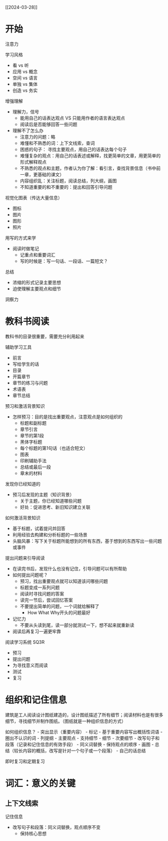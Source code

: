 
[[2024-03-28]]

# 开始


注意力


学习风格
- 看 vs 听
- 应用 vs 概念
- 空间 vs 语言
- 单独 vs 集体
- 创造 vs 务实


增强理解
- 理解力，信号
    - 能用自己的话表达观点 VS 只能用作者的语言表达观点
    - 阅读后是否能够回答一些问题
- 理解不了怎么办
    - 注意力的问题：略
    - 难懂和不熟悉的词：上下文线索，查词
    - 困惑的句子： 寻找主要观点，用自己的话表达每个句子
    - 难懂复杂的观点：用自己的话表述或解释，找更简单的文章，用更简单的形式解释观点
    - 不熟悉的观点和主题，作者认为你了解：看引言，查找背景信息（书中前一章，更基础的课文）
    - 内容组织乱：关注标题，阅读总结，列大纲，画图
    - 不知道重要的和不重要的：提出和回答引导问题


视觉化图表（传达大量信息）
- 图标
- 图片
- 图形
- 照片


用写的方式来学
- 阅读时做笔记
    - 记重点和重要词汇
    - 写的时候是：写一句话、一段话、一篇短文？


总结
- 浓缩的形式记录主要思想
- 迫使理解主要观点和细节


洞察力


# 教科书阅读

教科书的目录很重要，需要充分利用起来


辅助学习工具
- 前言
- 写给学生的话
- 目录
- 开篇章节
- 章节的练习与问题
- 术语表
- 章节总结


预习和激活背景知识
- 怎样预习：目的是找出重要观点，注意观点是如何组织的
    - 标题和副标题
    - 章节引言
    - 章节的第1段
    - 黑体字标题
    - 每个标题的第1句话（也适合短文）
    - 图表
    - 印刷辅助手法
    - 总结或最后一段
    - 章末的材料


发现你已经知道的
- 预习后发现的主题（知识背景）
    - 关于主题，你已经知道哪些问题
    - 好处：促进思考、新旧知识建立关联

如何激活背景知识
- 基于标题，试着提问并回答
- 利用经验去构建和分析标题的一些场景
- 头脑风暴：写下关于标题所能想到的所有东西，基于想到的东西写出一些问题或事件

提出问题来引导阅读
- 在读完书后，发现什么也没有记住，引导问题可以有所帮助
- 如何提出问题呢？
    - 预习，找出重要观点就可以知道该问哪些问题
    - 标题变成一系列问题
    - 阅读时寻找问题的答案
    - 读完一节后，尝试回忆答案
    - 不要提出简单的问题，一个词就给解释了
        - How What Why开头的问题最好
- 记忆力
    - 不要从头读到尾，读一部分就测试一下，想不起来就重新读
- 阅读后再复习一遍更牢靠


阅读学习系统 SQ3R
- 预习
- 提出问题
- 为寻找意义而阅读
- 测试
- 复习


# 组织和记住信息

建筑是工人阅读设计图纸建造的，设计图纸描述了所有细节；阅读材料也是有很多细节，寻找细节并制作图纸。（图纸就是一种组织信息的方式）

如何组织信息？
    - 突出显示（重要内容）
    - 标记
        - 基于重要内容写出概括性词语
        - 圈出不认识的词
    - 列提纲
        - 主要观点
            - 支持细节
                - 细节
                    - 次要细节
    - 改写句子和段落（记录和记住信息的有效手段）
        - 同义词替换
        - 保持观点的顺序
    - 画图
    - 总结（较长内容的概括，改写是针对一个句子或一个段落）
        - 自己的话总结


即时复习和定期复习


# 词汇：意义的关键


## 上下文线索






记住信息
- 改写句子和段落：同义词替换，观点顺序不变
	- 保持核心思想




